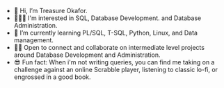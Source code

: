 - 👋 Hi, I’m Treasure Okafor.
- 👩🏽‍💻 I'm interested in SQL, Database Development. and Database Administration.
- 🌱 I’m currently learning PL/SQL, T-SQL, Python, Linux, and Data management.
- 👯‍♀️ Open to connect and collaborate on intermediate level projects around Database Development and Administration.
- 😎 Fun fact: When i'm not writing queries, you can find me taking on a challenge against an online Scrabble player, listening to classic lo-fi, or engrossed in a good book.


<!---
Teekafey/Teekafey is a ✨ special ✨ repository because its `README.md` (this file) appears on your GitHub profile.
You can click the Preview link to take a look at your changes.
--->
